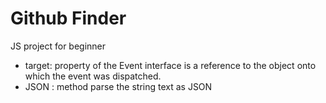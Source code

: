 # Github Finder
 JS project for beginner

- target: property of the Event interface is a reference to the object onto which the event was dispatched.
- JSON : method parse the string text as JSON
